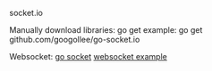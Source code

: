 socket.io

Manually download libraries:
go get <libraries>
example:
go get github.com/googollee/go-socket.io

Websocket:
[go socket](https://github.com/googollee/go-socket.io)
[websocket example](https://github.com/googollee/go-socket.io/blob/master/_examples/default-http/main.go)